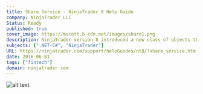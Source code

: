 ```yaml
---
title: Share Service - NinjaTrader 8 Help Guide
company: NinjaTrader LLC
Status: Ready
published: true
cover_image: https://mscott.b-cdn.net/images/share1.png
description: NinjaTrader version 8 introduced a new class of objects that could be used to communicate to 3rd party APIs like Twitter, Facebook, or custom made to meet customer use cases. This was the API Reference that enabled a developer to start using this group of methods and types.
subjects: [".NET-C#", "NinjaTrader"]
URL: https://ninjatrader.com/support/helpGuides/nt8/?share_service.htm
date: 2016-06-01
tags: ["fintech"]
domain: ninjatrader.com
---
```


![alt text](https://mscott.b-cdn.net/images/share1.png)
